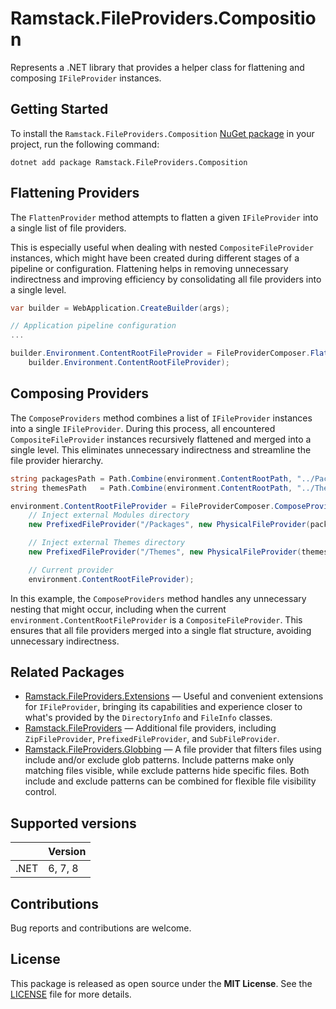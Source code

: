 # Ramstack.FileProviders.Composition

Represents a .NET library that provides a helper class for flattening and composing `IFileProvider` instances.

## Getting Started

To install the `Ramstack.FileProviders.Composition` [NuGet package](https://www.nuget.org/packages/Ramstack.FileProviders.Composition)
in your project, run the following command:
```console
dotnet add package Ramstack.FileProviders.Composition
```

## Flattening Providers
The `FlattenProvider` method attempts to flatten a given `IFileProvider` into a single list of file providers.

This is especially useful when dealing with nested `CompositeFileProvider` instances, which might have been created during
different stages of a pipeline or configuration. Flattening helps in removing unnecessary indirectness and improving efficiency
by consolidating all file providers into a single level.

```csharp
var builder = WebApplication.CreateBuilder(args);

// Application pipeline configuration
...

builder.Environment.ContentRootFileProvider = FileProviderComposer.FlattenProvider(
    builder.Environment.ContentRootFileProvider);
```

## Composing Providers
The `ComposeProviders` method combines a list of `IFileProvider` instances into a single `IFileProvider`.
During this process, all encountered `CompositeFileProvider` instances recursively flattened and merged into a single level.
This eliminates unnecessary indirectness and streamline the file provider hierarchy.

```csharp
string packagesPath = Path.Combine(environment.ContentRootPath, "../Packages");
string themesPath   = Path.Combine(environment.ContentRootPath, "../Themes");

environment.ContentRootFileProvider = FileProviderComposer.ComposeProviders(
    // Inject external Modules directory
    new PrefixedFileProvider("/Packages", new PhysicalFileProvider(packagesPath)),

    // Inject external Themes directory
    new PrefixedFileProvider("/Themes", new PhysicalFileProvider(themesPath)),

    // Current provider
    environment.ContentRootFileProvider);
```

In this example, the `ComposeProviders` method handles any unnecessary nesting that might occur, including when the current
`environment.ContentRootFileProvider` is a `CompositeFileProvider`. This ensures that all file providers merged into a single
flat structure, avoiding unnecessary indirectness.

## Related Packages
- [Ramstack.FileProviders.Extensions](https://www.nuget.org/packages/Ramstack.FileProviders.Extensions) — Useful and convenient extensions for `IFileProvider`, bringing its capabilities and experience closer to what's provided by the `DirectoryInfo` and `FileInfo` classes.
- [Ramstack.FileProviders](https://www.nuget.org/packages/Ramstack.FileProviders) — Additional file providers, including `ZipFileProvider`, `PrefixedFileProvider`, and `SubFileProvider`.
- [Ramstack.FileProviders.Globbing](https://www.nuget.org/packages/Ramstack.FileProviders.Globbing) — A file provider that filters files using include and/or exclude glob patterns. Include patterns make only matching files visible, while exclude patterns hide specific files. Both include and exclude patterns can be combined for flexible file visibility control.

## Supported versions

|      | Version |
|------|---------|
| .NET | 6, 7, 8 |

## Contributions

Bug reports and contributions are welcome.

## License
This package is released as open source under the **MIT License**.
See the [LICENSE](https://github.com/rameel/ramstack.fileproviders/blob/main/LICENSE) file for more details.
